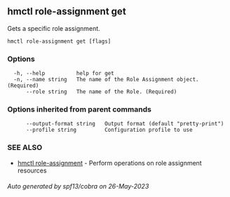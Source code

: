## hmctl role-assignment get

Gets a specific role assignment.

```
hmctl role-assignment get [flags]
```

### Options

```
  -h, --help          help for get
  -n, --name string   The name of the Role Assignment object. (Required)
      --role string   The name of the Role. (Required)
```

### Options inherited from parent commands

```
      --output-format string   Output format (default "pretty-print")
      --profile string         Configuration profile to use
```

### SEE ALSO

* [hmctl role-assignment](hmctl_role-assignment.md)	 - Perform operations on role assignment resources

###### Auto generated by spf13/cobra on 26-May-2023
